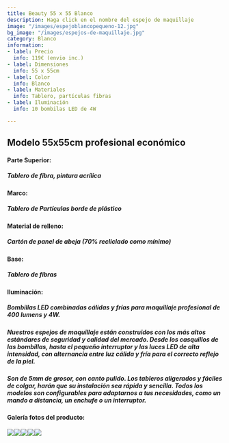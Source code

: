```yaml
---
title: Beauty 55 x 55 Blanco
description: Haga click en el nombre del espejo de maquillaje
image: "/images/espejoblancopequeno-12.jpg"
bg_image: "/images/espejos-de-maquillaje.jpg"
category: Blanco
information:
- label: Precio
  info: 119€ (envio inc.)
- label: Dimensiones
  info: 55 x 55cm
- label: Color
  info: Blanco
- label: Materiales
  info: Tablero, partículas fibras
- label: Iluminación
  info: 10 bombilas LED de 4W

---
```

## Modelo 55x55cm profesional económico

#### **Parte Superior:**

##### Tablero de fibra, pintura acrílica

#### **Marco:**

##### Tablero de Partículas borde de plástico

#### **Material de relleno:**

##### Cartón de panel de abeja (70% recliclado como mínimo)

#### **Base:**

##### Tablero de fibras

#### **Iluminación:**

##### Bombillas LED combinadas cálidas y frías para maquillaje profesional de 400 lumens y 4W.

##### Nuestros espejos de maquillaje están construidos con los más altos estándares de seguridad y calidad del mercado. Desde los casquillos de las bombillas, hasta el pequeño interruptor y las luces LED de alta intensidad, con alternancia entre luz cálida y fría para el correcto reflejo de la piel.

##### Son de 5mm de grosor, con canto pulido. Los tableros aligerados y fáciles de colgar, harán que su instalación sea rápida y sencilla. Todos los modelos son configurables para adaptarnos a tus necesidades, como un mando a distancia, un enchufe o un interruptor.

#### Galería fotos del producto:

![](/images/espejoblancopequeno-22.jpg)![](/images/espejoblancopequeno-12.jpg)![](/images/espejoblancopequeno-32.jpg)![](/images/espejoblancopequeno2.jpg)![](/images/espejoblancopequeno-3-1-2.jpg)